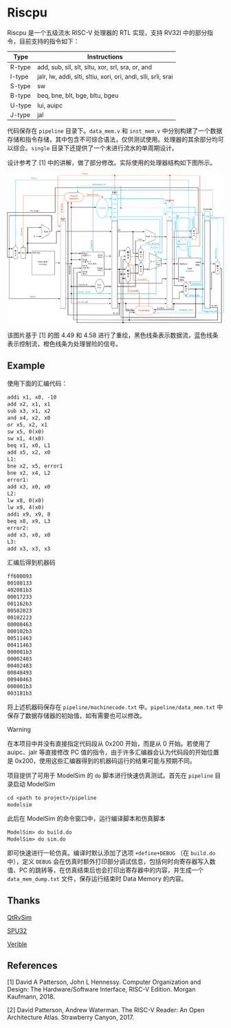 # Riscpu

Riscpu 是一个五级流水 RISC-V 处理器的 RTL 实现，支持 RV32I 中的部分指令，目前支持的指令如下：

| Type   | Instructions                                                   |
| ------ | -------------------------------------------------------------- |
| R-type | add, sub, sll, slt, sltu, xor, srl, sra, or, and               |
| I-type | jalr, lw, addi, slti, sltiu, xori, ori, andi, slli, srli, srai |
| S-type | sw                                                             |
| B-type | beq, bne, blt, bge, bltu, bgeu                                 |
| U-type | lui, auipc                                                     |
| J-type | jal                                                            |

代码保存在 `pipeline` 目录下。`data_mem.v` 和 `inst_mem.v` 中分别构建了一个数据存储和指令存储，其中包含不可综合语法，仅供测试使用。处理器的其余部分均可以综合。`single` 目录下还提供了一个未进行流水的单周期设计。

设计参考了 \[1\] 中的讲解，做了部分修改。实际使用的处理器结构如下图所示。

![riscpu](README.assets/riscpu.svg)

该图片基于 \[1\] 的图 4.49 和 4.58 进行了重绘，黑色线条表示数据流，蓝色线条表示控制流，橙色线条为处理冒险的信号。

## Example

使用下面的汇编代码：

```assembly
addi x1, x0, -10
add x2, x1, x1
sub x3, x1, x2
and x4, x2, x0
or x5, x2, x1
sw x5, 0(x0)
sw x1, 4(x0)
beq x1, x0, L1
add x5, x2, x0
L1:
bne x2, x5, error1
bne x2, x4, L2
error1: 
add x3, x0, x0
L2:
lw x8, 0(x0)
lw x9, 4(x0)
addi x9, x9, 8
beq x8, x9, L3
error2:
add x3, x0, x0
L3:
add x3, x3, x3
```

汇编后得到机器码

```text
ff600093
00108133
402081b3
00017233
001162b3
00502023
00102223
00008463
000102b3
00511463
00411463
000001b3
00002403
00402483
00848493
00940463
000001b3
003181b3
```

将上述机器码保存在 `pipeline/machinecode.txt` 中。`pipeline/data_mem.txt` 中保存了数据存储器的初始值，如有需要也可以修改。

> [!WARNING]  
> 在本项目中并没有直接指定代码段从 0x200 开始，而是从 0 开始。若使用了 auipc、jalr 等直接修改 PC 值的指令，由于许多汇编器会认为代码段的开始位置是 0x200，使用这些汇编器得到的机器码运行的结果可能与预期不同。

项目提供了可用于 ModelSim 的 `do` 脚本进行快速仿真测试。首先在 `pipeline` 目录启动 ModelSim

```shell
cd <path to project>/pipeline
modelsim
```

此后在 ModelSim 的命令窗口中，运行编译脚本和仿真脚本

```modelsim
ModelSim> do build.do
ModelSim> do sim.do
```

即可快速进行一轮仿真。编译时默认添加了选项 `+define+DEBUG` （在 `build.do` 中），定义 `DEBUG` 会在仿真时额外打印部分调试信息，包括何时向寄存器写入数值、PC 的跳转等，在仿真结束后也会打印出寄存器中的内容，并生成一个 `data_mem_dump.txt` 文件，保存运行结束时 Data Memory 的内容。

## Thanks

[QtRvSim](https://github.com/cvut/qtrvsim)

[SPU32](https://github.com/maikmerten/spu32)

[Verible](https://github.com/chipsalliance/verible)

## References

\[1\] David A Patterson, John L Hennessy. Computer Organization and Design: The Hardware/Software Interface, RISC-V Edition. Morgan Kaufmann, 2018.

\[2\] David Patterson, Andrew Waterman. The RISC-V Reader: An Open Architecture Atlas. Strawberry Canyon, 2017.
